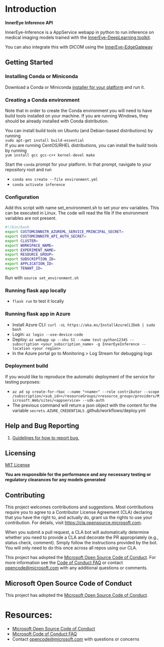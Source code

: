 # Introduction 
**InnerEye Inference API**

InnerEye-Inference is a AppService webapp in python to run inference on medical imaging models trained with the [InnerEye-DeepLearning toolkit](https://github.com/microsoft/InnerEye-Inference).

You can also integrate this with DICOM using the  [InnerEye-EdgeGateway](https://github.com/microsoft/InnerEye-Gateway)

## Getting Started

### Installing Conda or Miniconda

Download a Conda or Miniconda [installer for your platform](https://docs.conda.io/en/latest/miniconda.html)
and run it.

### Creating a Conda environment
Note that in order to create the Conda environment you will need to have build tools installed on your machine. If you are running Windows, they should be already installed with Conda distribution.   

You can install build tools on Ubuntu (and Debian-based distributions) by running  
`sudo apt-get install build-essential`  
If you are running CentOS/RHEL distributions, you can install the build tools by running  
`yum install gcc gcc-c++ kernel-devel make`

Start the `conda` prompt for your platform. In that prompt, navigate to your repository root and run
* `conda env create --file environment.yml`
* `conda activate inference`

### Configuration

Add this script with name set_environment.sh to set your env variables. This can be executed in Linux. The code will read the file if the environment variables are not present.
```bash
#!/bin/bash
export CUSTOMCONNSTR_AZUREML_SERVICE_PRINCIPAL_SECRET=
export CUSTOMCONNSTR_API_AUTH_SECRET=
export CLUSTER=
export WORKSPACE_NAME=
export EXPERIMENT_NAME=
export RESOURCE_GROUP=
export SUBSCRIPTION_ID=
export APPLICATION_ID=
export TENANT_ID=
```

Run with `source set_environment.sh`


### Running flask app locally
* `flask run` to test it locally
  
### Running flask app in Azure
* Install Azure CLI: `curl -sL https://aka.ms/InstallAzureCLIDeb | sudo bash`
* Login: `az login --use-device-code`  
* Deploy: `az webapp up --sku S1 --name test-python12345 --subscription <your_subscription_name> -g InnerEyeInference --location <your region>`
* In the Azure portal go to Monitoring > Log Stream for debugging logs

### Deployment build

If you would like to reproduce the automatic deployment of the service for testing purposes:

* `az ad sp create-for-rbac --name "<name>" --role contributor --scope /subscription/<sub_id>>/resourceGroups/<resource_group>/providers/Microsoft.Web/sites/<appservice> --sdk-auth`
* The previous command will return a json object with the content for the variable `secrets.AZURE_CREDENTIALS` .github/workflows/deploy.yml

## Help and Bug Reporting

1. [Guidelines for how to report bug.](./docs/BugReporting.md)

## Licensing

[MIT License](LICENSE)

**You are responsible for the performance and any necessary testing or regulatory clearances for any models generated**

## Contributing

This project welcomes contributions and suggestions.  Most contributions require you to agree to a
Contributor License Agreement (CLA) declaring that you have the right to, and actually do, grant us
the rights to use your contribution. For details, visit https://cla.opensource.microsoft.com.

When you submit a pull request, a CLA bot will automatically determine whether you need to provide
a CLA and decorate the PR appropriately (e.g., status check, comment). Simply follow the instructions
provided by the bot. You will only need to do this once across all repos using our CLA.

This project has adopted the [Microsoft Open Source Code of Conduct](https://opensource.microsoft.com/codeofconduct/).
For more information see the [Code of Conduct FAQ](https://opensource.microsoft.com/codeofconduct/faq/) or
contact [opencode@microsoft.com](mailto:opencode@microsoft.com) with any additional questions or comments.

## Microsoft Open Source Code of Conduct

This project has adopted the [Microsoft Open Source Code of Conduct](https://opensource.microsoft.com/codeofconduct/).

# Resources:

- [Microsoft Open Source Code of Conduct](https://opensource.microsoft.com/codeofconduct/)
- [Microsoft Code of Conduct FAQ](https://opensource.microsoft.com/codeofconduct/faq/)
- Contact [opencode@microsoft.com](mailto:opencode@microsoft.com) with questions or concerns

